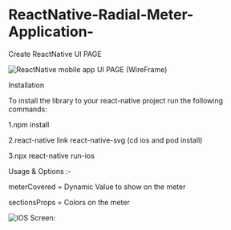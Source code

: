 # ReactNative-Radial-Meter-Application-
Create ReactNative UI PAGE

![ReactNative mobile app  UI PAGE (WireFrame)](https://github.com/VinVinay/ReactNative-Radial-Meter-Application-/blob/master/zepline.png)


Installation

To install the library to your react-native project run the following commands:


1.npm install

2.react-native link react-native-svg (cd ios and pod install)

3.npx react-native run-ios



Usage & Options :-

meterCovered = Dynamic Value to show on the meter

sectionsProps = Colors on the meter


![IOS Screen:]( https://github.com/VinVinay/ReactNative-Radial-Meter-Application-/blob/master/Result.png)
